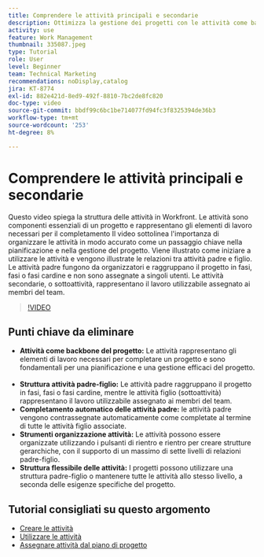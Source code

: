```yaml
---
title: Comprendere le attività principali e secondarie
description: Ottimizza la gestione dei progetti con le attività come base, utilizzando le strutture padre-figlio, il completamento automatico delle attività padre, strumenti di organizzazione flessibili e la strutturazione personalizzata delle attività per una maggiore efficienza.
activity: use
feature: Work Management
thumbnail: 335087.jpeg
type: Tutorial
role: User
level: Beginner
team: Technical Marketing
recommendations: noDisplay,catalog
jira: KT-8774
exl-id: 882e421d-8ed9-492f-8810-7bc2de8fc820
doc-type: video
source-git-commit: bbdf99c6bc1be714077fd94fc3f8325394de36b3
workflow-type: tm+mt
source-wordcount: '253'
ht-degree: 8%

---
```


# Comprendere le attività principali e secondarie

Questo video spiega la struttura delle attività in Workfront. Le attività sono componenti essenziali di un progetto e rappresentano gli elementi di lavoro necessari per il completamento&#x200B; Il video sottolinea l&#39;importanza di organizzare le attività in modo accurato come un passaggio chiave nella pianificazione e nella gestione del progetto. Viene illustrato come iniziare a utilizzare le attività e vengono illustrate le relazioni tra attività padre e figlio.
&#x200B;Le attività padre fungono da organizzatori e raggruppano il progetto in fasi, fasi o fasi cardine e non sono assegnate a singoli utenti. Le attività secondarie, o sottoattività, rappresentano il lavoro utilizzabile assegnato ai membri del team.

>[!VIDEO](https://video.tv.adobe.com/v/335087/?quality=12&learn=on&enablevpops=1)

## Punti chiave da eliminare

* **Attività come backbone del progetto:** Le attività rappresentano gli elementi di lavoro necessari per completare un progetto e sono fondamentali per una pianificazione e una gestione efficaci del progetto. &#x200B;
* **Struttura attività padre-figlio:** Le attività padre raggruppano il progetto in fasi, fasi o fasi cardine, mentre le attività figlio (sottoattività) rappresentano il lavoro utilizzabile assegnato ai membri del team. &#x200B;
* **Completamento automatico delle attività padre:** le attività padre vengono contrassegnate automaticamente come completate al termine di tutte le attività figlio associate. &#x200B;
* **Strumenti organizzazione attività:** Le attività possono essere organizzate utilizzando i pulsanti di rientro e rientro per creare strutture gerarchiche, con il supporto di un massimo di sette livelli di relazioni padre-figlio.
* **Struttura flessibile delle attività:** I progetti possono utilizzare una struttura padre-figlio o mantenere tutte le attività allo stesso livello, a seconda delle esigenze specifiche del progetto. &#x200B;


## Tutorial consigliati su questo argomento

* [Creare le attività](/help/manage-work/tasks/how-to-create-tasks.md)
* [Utilizzare le attività](/help/manage-work/tasks/work-with-tasks.md)
* [Assegnare attività dal piano di progetto](/help/manage-work/tasks/assign-tasks-from-the-project-plan.md)

